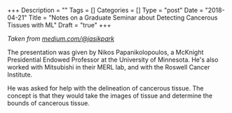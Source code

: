 +++
Description = ""
Tags = []
Categories = []
Type = "post"
Date = "2018-04-21"
Title = "Notes on a Graduate Seminar about Detecting Cancerous Tissues with ML"
Draft = "true"
+++

*Taken from [medium.com/@jasikpark](https://medium.com/@jasikpark)*

The presentation was given by Nikos Papanikolopoulos, a McKnight Presidential Endowed Professor at the University of Minnesota. He's also worked with Mitsubishi in their MERL lab, and with the Roswell Cancer Institute.

He was asked for help with the delineation of cancerous tissue. The concept is that they would take the images of tissue and determine the bounds of cancerous tissue.
